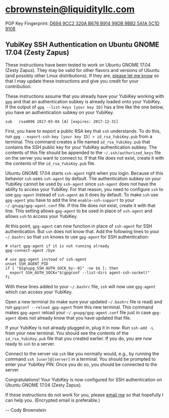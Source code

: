 # cbrownstein@liquidityllc.com
PGP Key Fingerprint:
[D694 9CC2 320A B676 B914 99DB 9BB2 5A1A 5C1D 9108](cbrownstein.asc)

## YubiKey SSH Authentication on Ubuntu GNOME 17.04 (Zesty Zapus)
These instructions have been tested to work on Ubuntu GNOME 17.04 (Zesty
Zapus). They may be valid for other flavors and versions of Ubuntu (and
possibly other Linux distributions). If they are,
[please let me know](mailto:cbrownstein@liquidityllc.com) so that I may update
these instructions and give you credit for your contribution.

These instructions assume that you already have your YubiKey working with
`gpg` and that an authentication subkey is already loaded onto your YubiKey.
If the output of `gpg --list-keys [your key ID]` has a line like the one
below, you have an authentication subkey on your YubiKey.

```
sub   rsa4096 2017-03-04 [A] [expires: 2017-12-31]
```

First, you have to export a public RSA key that `ssh` understands. To do this,
run `gpg --export-ssh-key [your key ID] > id_rsa_YubiKey.pub` from a terminal.
This command creates a file named `id_rsa_YubiKey.pub` that contains the SSH
public key for your YubiKey authentication subkey. The contents of this file
should be appended to the `~/.ssh/authorized_keys` file on the server you want
to connect to. If that file does not exist, create it with the contents of the
`id_rsa_YubiKey.pub` file.

Ubuntu GNOME 17.04 starts `ssh-agent` right when you login. Because of this
behavior `ssh` uses `ssh-agent` by default. The authentication subkey on your
YubiKey cannot be used by `ssh-agent` since `ssh-agent` does not have the
ability to access your YubiKey. For that reason, you need to configure `ssh`
to use `gpg-agent` instead of `ssh-agent` as it does by default. To make
`ssh` use `gpg-agent` you have to add the line `enable-ssh-support` to your
`~/.gnupg/gpg-agent.conf` file. If this file does not exist, create it with
that line. This setting allows `gpg-agent` to be used in place of `ssh-agent`
and allows `ssh` to access your YubiKey.

At this point, `gpg-agent` can now function in place of `ssh-agent` for SSH
authentication. But `ssh` does not know that. Add the following lines to your `~/.bashrc` so that `ssh` knows to use `gpg-agent` for SSH authentication:

```shell
# start gpg-agent if it is not running already
gpg-connect-agent /bye

# use gpg-agent instead of ssh-agent
unset SSH_AGENT_PID
if [ "${gnupg_SSH_AUTH_SOCK_by:-0}" -ne $$ ]; then
  export SSH_AUTH_SOCK="$(gpgconf --list-dirs agent-ssh-socket)"
fi
```

With these lines added to your `~/.bashrc` file, `ssh` will now use
`gpg-agent` which can access your YubiKey.

Open a new terminal (to make sure your updated `~/.bashrc` file is read) and
run `gpgconf --reload gpg-agent` from this new terminal. This command makes
`gpg-agent` reload your `~/.gnupg/gpg-agent.conf` file just in case
`gpg-agent` does not already know that you have updated that file.

If your YubiKey is not already plugged in, plug it in now. Run `ssh-add -L`
from your new terminal. You should see the contents of the
`id_rsa_YubiKey.pub` file that you created earlier. If you do, you are now
ready to `ssh` to a server.

Connect to the server via `ssh` like you normally would, e.g., by running the
command `ssh [user]@[server]` in a terminal. You should be prompted to enter
your YubiKey PIN. Once you do so, you should be connected to the server.

Congratulations! Your YubiKey is now configured for SSH authentication on
Ubuntu GNOME 17.04 (Zesty Zapus).

If these instructions do not work for you, please
[email me](mailto:cbrownstein@liquidityllc.com) so that hopefully I can help
you. (Encrypted email is preferable.)

-- Cody Brownstein
